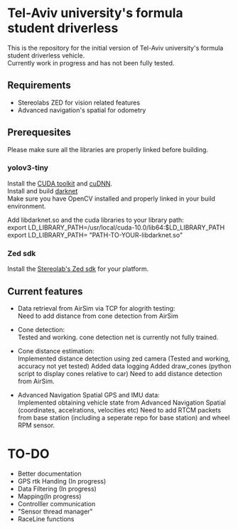 # Tel-Aviv university's formula student driverless 
This is the repository for the initial version of Tel-Aviv university's formula student driverless vehicle.  
Currently work in progress and has not been fully tested.  

## Requirements  
- Stereolabs ZED for vision related features  
- Advanced navigation's spatial for odometry  

## Prerequesites  
Please make sure all the libraries are properly linked before building.   

### yolov3-tiny  
Install the [CUDA toolkit](https://developer.nvidia.com/cuda-downloads) and [cuDNN](https://developer.nvidia.com/cudnn).  
Install and build [darknet](https://github.com/AlexeyAB/darknet#how-to-compile-on-linux)  
Make sure you have OpenCV installed and properly linked in your build environment.  

Add libdarknet.so and the cuda libraries to your library path:  
export LD_LIBRARY_PATH=/usr/local/cuda-10.0/lib64:$LD_LIBRARY_PATH  
export LD_LIBRARY_PATH= "PATH-TO-YOUR-libdarknet.so"   

### Zed sdk
Install the [Stereolab's Zed sdk](https://www.stereolabs.com/developers/release/) for your platform.  

## Current features 
- Data retrieval from AirSim via TCP for alogrith testing:  
  Need to add distance from cone detection from AirSim  

- Cone detection:  
  Tested and working. cone detection net is currently not fully trained.  

- Cone distance estimation:   
  Implemented distance detection using zed camera (Tested and working, accuracy not yet tested) 
  Added data logging
  Added draw_cones (python script  to display cones relative to car)
  Need to add distance detection from AirSim.  

- Advanced Navigation Spatial GPS and IMU data:   
  Implemented obtaining vehicle state from Advanced Navigation Spatial (coordinates, accelrations, velocities etc)
  Need to add RTCM packets from base station (including a seperate repo for base station) and wheel RPM sensor.

# TO-DO   
- Better documentation
- GPS rtk Handing (In progress)
- Data Filtering (In progress)
- Mapping(In progress)
- Controlller communication
- "Sensor thread manager"
- RaceLine functions

